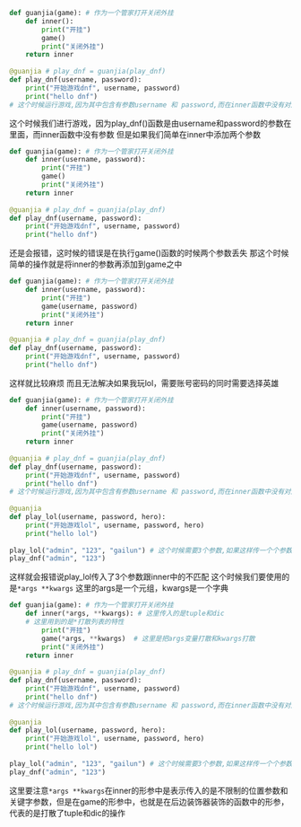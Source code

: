 ```python
def guanjia(game): # 作为一个管家打开关闭外挂  
    def inner():  
        print("开挂")  
        game()  
        print("关闭外挂")  
    return inner  
  
@guanjia # play_dnf = guanjia(play_dnf)  
def play_dnf(username, password):  
    print("开始游戏dnf", username, password)  
    print("hello dnf")  
# 这个时候运行游戏,因为其中包含有参数username 和 password,而在inner函数中没有对应的参数
```
这个时候我们进行游戏，因为play_dnf()函数是由username和password的参数在里面，而inner函数中没有参数
但是如果我们简单在inner中添加两个参数
```python
def guanjia(game): # 作为一个管家打开关闭外挂  
    def inner(username, password):  
        print("开挂")  
        game()  
        print("关闭外挂")  
    return inner  
  
@guanjia # play_dnf = guanjia(play_dnf)  
def play_dnf(username, password):  
    print("开始游戏dnf", username, password)  
    print("hello dnf")  
```
还是会报错，这时候的错误是在执行game()函数的时候两个参数丢失
那这个时候简单的操作就是将inner的参数再添加到game之中
```python
def guanjia(game): # 作为一个管家打开关闭外挂  
    def inner(username, password):  
        print("开挂")  
        game(username, password)  
        print("关闭外挂")  
    return inner  
  
@guanjia # play_dnf = guanjia(play_dnf)  
def play_dnf(username, password):  
    print("开始游戏dnf", username, password)  
    print("hello dnf")  
```
这样就比较麻烦
而且无法解决如果我玩lol，需要账号密码的同时需要选择英雄
```python
def guanjia(game): # 作为一个管家打开关闭外挂  
    def inner(username, password):  
        print("开挂")  
        game(username, password)  
        print("关闭外挂")  
    return inner  
  
@guanjia # play_dnf = guanjia(play_dnf)  
def play_dnf(username, password):  
    print("开始游戏dnf", username, password)  
    print("hello dnf")  
# 这个时候运行游戏,因为其中包含有参数username 和 password,而在inner函数中没有对应的参数  
  
@guanjia  
def play_lol(username, password, hero):  
    print("开始游戏lol", username, password, hero)  
    print("hello lol")  
  
play_lol("admin", "123", "gailun") # 这个时候需要3个参数,如果这样传一个个参数就没法操作了  
play_dnf("admin", "123")
```
这样就会报错说play_lol传入了3个参数跟inner中的不匹配
这个时候我们要使用的是`*args **kwargs`
这里的args是一个元组，kwargs是一个字典
```python
def guanjia(game): # 作为一个管家打开关闭外挂  
    def inner(*args, **kwargs): # 这里传入的是tuple和dic
    # 这里用到的是*打散列表的特性
        print("开挂")  
        game(*args, **kwargs)  # 这里是把args变量打散和kwargs打散
        print("关闭外挂")  
    return inner  
  
@guanjia # play_dnf = guanjia(play_dnf)  
def play_dnf(username, password):  
    print("开始游戏dnf", username, password)  
    print("hello dnf")  
# 这个时候运行游戏,因为其中包含有参数username 和 password,而在inner函数中没有对应的参数  
  
@guanjia  
def play_lol(username, password, hero):  
    print("开始游戏lol", username, password, hero)  
    print("hello lol")  
  
play_lol("admin", "123", "gailun") # 这个时候需要3个参数,如果这样传一个个参数就没法操作了  
play_dnf("admin", "123")
```
这里要注意`*args **kwargs`在inner的形参中是表示传入的是不限制的位置参数和关键字参数，但是在game的形参中，也就是在后边装饰器装饰的函数中的形参，代表的是打散了tuple和dic的操作